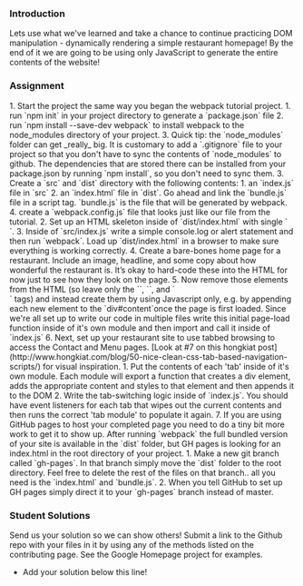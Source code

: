 ### Introduction
Lets use what we've learned and take a chance to continue practicing DOM manipulation - dynamically rendering a simple restaurant homepage!  By the end of it we are going to be using only JavaScript to generate the entire contents of the website!

### Assignment

<div class="lesson-content__panel" markdown="1">
1. Start the project the same way you began the webpack tutorial project.
   1. run `npm init` in your project directory to generate a `package.json` file
   2. run `npm install --save-dev webpack` to install webpack to the node_modules directory of your project.
   3. Quick tip: the `node_modules` folder can get _really_ big.  It is customary to add a `.gitignore` file to your project so that you don't have to sync the contents of `node_modules` to github.  The dependencies that are stored there can be installed from your package.json by running `npm install`, so you don't need to sync them.
   3. Create a `src` and `dist` directory with the following contents:
      1. an `index.js` file in `src`
      2. an `index.html` file in `dist`.  Go ahead and link the `bundle.js` file in a script tag.  `bundle.js` is the file that will be generated by webpack.
   4. create a `webpack.config.js` file that looks just like our file from the tutorial.
2. Set up an HTML skeleton inside of `dist/index.html` with single `<div id="content">`.
3. Inside of `src/index.js` write a simple console.log or alert statement and then run `webpack`.  Load up `dist/index.html` in a browser to make sure everything is working correctly.
4. Create a bare-bones home page for a restaurant. Include an image, headline, and some copy about how wonderful the restaurant is. It’s okay to hard-code these into the HTML for now just to see how they look on the page.
5. Now remove those elements from the HTML (so leave only the `<html>`, `<body>`, and `<div id="content">` tags) and instead create them by using Javascript only, e.g. by appending each new element to the `div#content`once the page is first loaded.  Since we're all set up to write our code in multiple files write this initial page-load function inside of it's own module and then import and call it inside of `index.js`
6. Next, set up your restaurant site to use tabbed browsing to access the Contact and Menu pages. [Look at #7 on this hongkiat post](http://www.hongkiat.com/blog/50-nice-clean-css-tab-based-navigation-scripts/) for visual inspiration.
   1. Put the contents of each 'tab' inside of it's own module. Each module will export a function that creates a div element, adds the appropriate content and styles to that element and then appends it to the DOM
   2. Write the tab-switching logic inside of `index.js`.  You should have event listeners for each tab that wipes out the current contents and then runs the correct 'tab module' to populate it again.
7. If you are using GitHub pages to host your completed page you need to do a tiny bit more work to get it to show up.  After running `webpack` the full bundled version of your site is available in the `dist` folder, but GH pages is looking for an index.html in the root directory of your project.
   1. Make a new git branch called `gh-pages`.  In that branch simply move the `dist` folder to the root directory.  Feel free to delete the rest of the files on that branch.. all you need is the `index.html` and `bundle.js`.
   2. When you tell GitHub to set up GH pages simply direct it to your `gh-pages` branch instead of master.
</div>

### Student Solutions
Send us your solution so we can show others! Submit a link to the Github repo with your files in it by using any of the methods listed on the contributing page.  See the Google Homepage project for examples.

- Add your solution below this line!
